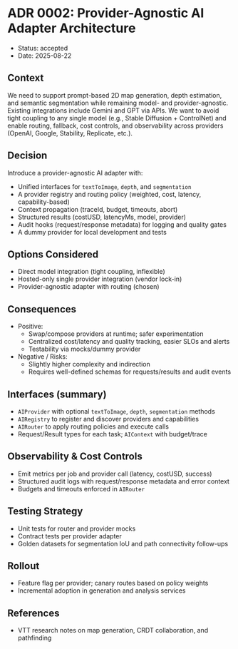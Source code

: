 # ADR 0002: Provider-Agnostic AI Adapter Architecture

- Status: accepted
- Date: 2025-08-22

## Context

We need to support prompt-based 2D map generation, depth estimation, and semantic segmentation while remaining model- and provider-agnostic. Existing integrations include Gemini and GPT via APIs. We want to avoid tight coupling to any single model (e.g., Stable Diffusion + ControlNet) and enable routing, fallback, cost controls, and observability across providers (OpenAI, Google, Stability, Replicate, etc.).

## Decision

Introduce a provider-agnostic AI adapter with:

- Unified interfaces for `textToImage`, `depth`, and `segmentation`
- A provider registry and routing policy (weighted, cost, latency, capability-based)
- Context propagation (traceId, budget, timeouts, abort)
- Structured results (costUSD, latencyMs, model, provider)
- Audit hooks (request/response metadata) for logging and quality gates
- A dummy provider for local development and tests

## Options Considered

- Direct model integration (tight coupling, inflexible)
- Hosted-only single provider integration (vendor lock-in)
- Provider-agnostic adapter with routing (chosen)

## Consequences

- Positive:
  - Swap/compose providers at runtime; safer experimentation
  - Centralized cost/latency and quality tracking, easier SLOs and alerts
  - Testability via mocks/dummy provider
- Negative / Risks:
  - Slightly higher complexity and indirection
  - Requires well-defined schemas for requests/results and audit events

## Interfaces (summary)

- `AIProvider` with optional `textToImage`, `depth`, `segmentation` methods
- `AIRegistry` to register and discover providers and capabilities
- `AIRouter` to apply routing policies and execute calls
- Request/Result types for each task; `AIContext` with budget/trace

## Observability & Cost Controls

- Emit metrics per job and provider call (latency, costUSD, success)
- Structured audit logs with request/response metadata and error context
- Budgets and timeouts enforced in `AIRouter`

## Testing Strategy

- Unit tests for router and provider mocks
- Contract tests per provider adapter
- Golden datasets for segmentation IoU and path connectivity follow-ups

## Rollout

- Feature flag per provider; canary routes based on policy weights
- Incremental adoption in generation and analysis services

## References

- VTT research notes on map generation, CRDT collaboration, and pathfinding

